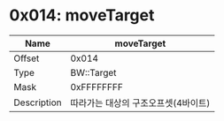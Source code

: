 # 0x014: moveTarget

| Name | moveTarget |
| ----| ------------ |
| Offset | 0x014 |
| Type | BW::Target |
| Mask | 0xFFFFFFFF |
| Description | 따라가는 대상의 구조오프셋(4바이트) |<br>

